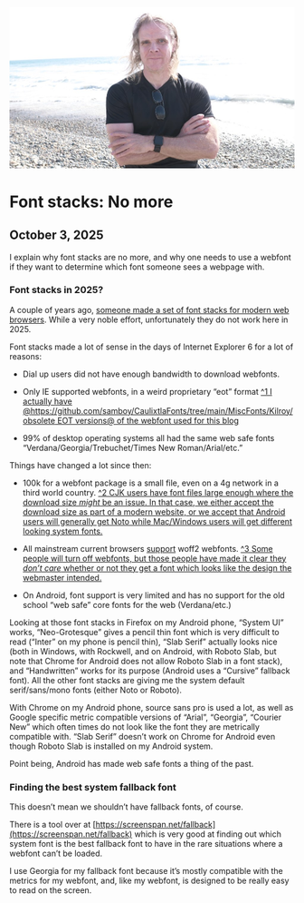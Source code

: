 ![blogpic](pics/2024-05-01.jpg)
# Font stacks: No more
## October 3, 2025

I explain why font stacks are no more, and why one needs to use a webfont
if they want to determine which font someone sees a webpage with.

### Font stacks in 2025?

A couple of years ago, [someone made a set of font stacks for
modern web browsers](https://modernfontstacks.com/).  While a very noble
effort, unfortunately they do not work here in 2025.

Font stacks made a lot of sense in the days of Internet Explorer 6 for
a lot of reasons:

* Dial up users did not have enough bandwidth to download webfonts.

* Only IE supported webfonts, in a weird proprietary “eot” format [^1
  I actually have @https://github.com/samboy/CaulixtlaFonts/tree/main/MiscFonts/Kilroy/obsolete EOT versions@ of the webfont used for this blog](fn:1)

* 99% of desktop operating systems all had the same web safe fonts 
  “Verdana/Georgia/Trebuchet/Times New Roman/Arial/etc.”

Things have changed a lot since then:

* 100k for a webfont package is a small file, even on a 4g network in a 
  third world country. [^2 CJK users have font files large enough where 
  the download size *might* be an issue. In that case, we either accept the 
  download size as part of a modern website, or we accept that Android users 
  will generally get Noto while Mac/Windows users will get different 
  looking system fonts.](fn:2)

* All mainstream current browsers [support](https://caniuse.com/?search=woff2) 
  woff2 webfonts. [^3 Some people will turn off webfonts, but those people 
  have made it clear they *don’t care* whether or not they get a font which 
  looks like the design the webmaster intended.](fn:3)

* On Android, font support is very limited and has no support for the old 
  school “web safe” core fonts for the web (Verdana/etc.)

Looking at those font stacks in Firefox on my Android phone, “System
UI” works, “Neo-Grotesque” gives a pencil thin font which is very
difficult to read (“Inter” on my phone is pencil thin), “Slab
Serif” actually looks nice (both in Windows, with Rockwell, and on
Android, with Roboto Slab, but note that Chrome for Android does not allow
Roboto Slab in a font stack), and “Handwritten” works for its purpose
(Android uses a “Cursive” fallback font). All the other font stacks
are giving me the system default serif/sans/mono fonts (either Noto or
Roboto). 

With Chrome on my Android phone, source sans pro is used a lot, as
well as Google specific metric compatible versions of “Arial”,
“Georgia”, “Courier New” which often times do not look like the
font they are metrically compatible with.  “Slab Serif” doesn’t work
on Chrome for Android even though Roboto Slab is installed on my Android
system. 

Point being, Android has made web safe fonts a thing of the past.

### Finding the best system fallback font

This doesn’t mean we shouldn’t have fallback fonts, of course.

There is a tool over at 
[https://screenspan.net/fallback](https://screenspan.net/fallback) 
which is very good at finding out which system font is the best fallback
font to have in the rare situations where a webfont can’t be loaded.

I use Georgia for my fallback font because it’s mostly compatible
with the metrics for my webfont, and, like my webfont, is designed to
be really easy to read on the screen.

